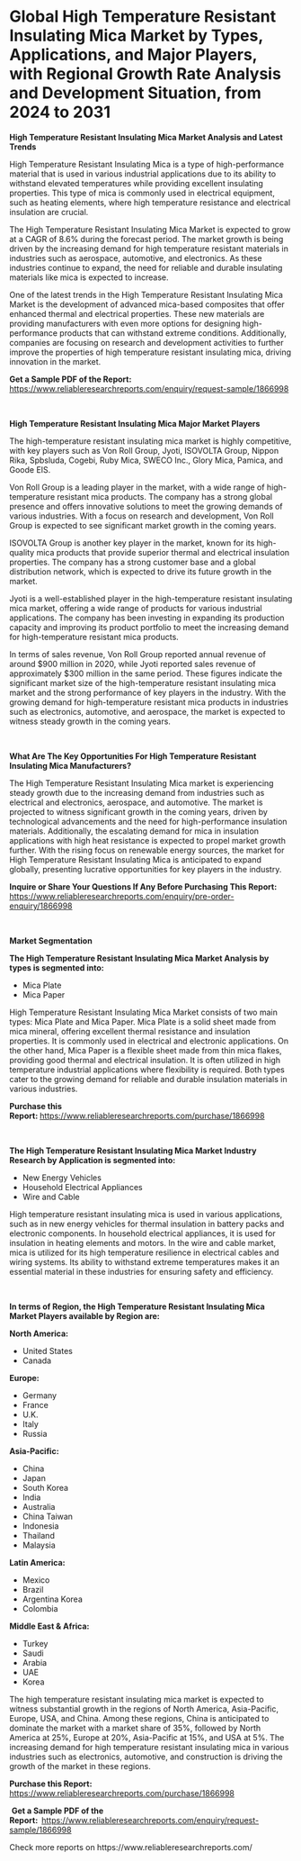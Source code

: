 <p><h1>Global High Temperature Resistant Insulating Mica Market by Types, Applications, and Major Players, with Regional Growth Rate Analysis and Development Situation, from 2024 to 2031</h1></p><p><strong>High Temperature Resistant Insulating Mica Market Analysis and Latest Trends</strong></p>
<p><p>High Temperature Resistant Insulating Mica is a type of high-performance material that is used in various industrial applications due to its ability to withstand elevated temperatures while providing excellent insulating properties. This type of mica is commonly used in electrical equipment, such as heating elements, where high temperature resistance and electrical insulation are crucial.</p><p>The High Temperature Resistant Insulating Mica Market is expected to grow at a CAGR of 8.6% during the forecast period. The market growth is being driven by the increasing demand for high temperature resistant materials in industries such as aerospace, automotive, and electronics. As these industries continue to expand, the need for reliable and durable insulating materials like mica is expected to increase.</p><p>One of the latest trends in the High Temperature Resistant Insulating Mica Market is the development of advanced mica-based composites that offer enhanced thermal and electrical properties. These new materials are providing manufacturers with even more options for designing high-performance products that can withstand extreme conditions. Additionally, companies are focusing on research and development activities to further improve the properties of high temperature resistant insulating mica, driving innovation in the market.</p></p>
<p><strong>Get a Sample PDF of the Report:&nbsp;</strong> <a href="https://www.reliableresearchreports.com/enquiry/request-sample/1866998">https://www.reliableresearchreports.com/enquiry/request-sample/1866998</a></p>
<p>&nbsp;</p>
<p><strong>High Temperature Resistant Insulating Mica Major Market Players</strong></p>
<p><p>The high-temperature resistant insulating mica market is highly competitive, with key players such as Von Roll Group, Jyoti, ISOVOLTA Group, Nippon Rika, Spbsluda, Cogebi, Ruby Mica, SWECO Inc., Glory Mica, Pamica, and Goode EIS. </p><p>Von Roll Group is a leading player in the market, with a wide range of high-temperature resistant mica products. The company has a strong global presence and offers innovative solutions to meet the growing demands of various industries. With a focus on research and development, Von Roll Group is expected to see significant market growth in the coming years.</p><p>ISOVOLTA Group is another key player in the market, known for its high-quality mica products that provide superior thermal and electrical insulation properties. The company has a strong customer base and a global distribution network, which is expected to drive its future growth in the market.</p><p>Jyoti is a well-established player in the high-temperature resistant insulating mica market, offering a wide range of products for various industrial applications. The company has been investing in expanding its production capacity and improving its product portfolio to meet the increasing demand for high-temperature resistant mica products.</p><p>In terms of sales revenue, Von Roll Group reported annual revenue of around $900 million in 2020, while Jyoti reported sales revenue of approximately $300 million in the same period. These figures indicate the significant market size of the high-temperature resistant insulating mica market and the strong performance of key players in the industry. With the growing demand for high-temperature resistant mica products in industries such as electronics, automotive, and aerospace, the market is expected to witness steady growth in the coming years.</p></p>
<p>&nbsp;</p>
<p><strong>What Are The Key Opportunities For High Temperature Resistant Insulating Mica Manufacturers?</strong></p>
<p><p>The High Temperature Resistant Insulating Mica market is experiencing steady growth due to the increasing demand from industries such as electrical and electronics, aerospace, and automotive. The market is projected to witness significant growth in the coming years, driven by technological advancements and the need for high-performance insulation materials. Additionally, the escalating demand for mica in insulation applications with high heat resistance is expected to propel market growth further. With the rising focus on renewable energy sources, the market for High Temperature Resistant Insulating Mica is anticipated to expand globally, presenting lucrative opportunities for key players in the industry.</p></p>
<p><strong>Inquire or Share Your Questions If Any Before Purchasing This Report:</strong> <a href="https://www.reliableresearchreports.com/enquiry/pre-order-enquiry/1866998">https://www.reliableresearchreports.com/enquiry/pre-order-enquiry/1866998</a></p>
<p>&nbsp;</p>
<p><strong>Market Segmentation</strong></p>
<p><strong>The High Temperature Resistant Insulating Mica Market Analysis by types is segmented into:</strong></p>
<p><ul><li>Mica Plate</li><li>Mica Paper</li></ul></p>
<p><p>High Temperature Resistant Insulating Mica Market consists of two main types: Mica Plate and Mica Paper. Mica Plate is a solid sheet made from mica mineral, offering excellent thermal resistance and insulation properties. It is commonly used in electrical and electronic applications. On the other hand, Mica Paper is a flexible sheet made from thin mica flakes, providing good thermal and electrical insulation. It is often utilized in high temperature industrial applications where flexibility is required. Both types cater to the growing demand for reliable and durable insulation materials in various industries.</p></p>
<p><strong>Purchase this Report:&nbsp;</strong><a href="https://www.reliableresearchreports.com/purchase/1866998">https://www.reliableresearchreports.com/purchase/1866998</a></p>
<p>&nbsp;</p>
<p><strong>The High Temperature Resistant Insulating Mica Market Industry Research by Application is segmented into:</strong></p>
<p><ul><li>New Energy Vehicles</li><li>Household Electrical Appliances</li><li>Wire and Cable</li></ul></p>
<p><p>High temperature resistant insulating mica is used in various applications, such as in new energy vehicles for thermal insulation in battery packs and electronic components. In household electrical appliances, it is used for insulation in heating elements and motors. In the wire and cable market, mica is utilized for its high temperature resilience in electrical cables and wiring systems. Its ability to withstand extreme temperatures makes it an essential material in these industries for ensuring safety and efficiency.</p></p>
<p>&nbsp;</p>
<p><strong>In terms of Region, the High Temperature Resistant Insulating Mica Market Players available by Region are:</strong></p>
<p>
    <p> <strong> North America: </strong>
        <ul>
            <li>United States</li>
            <li>Canada</li>
        </ul>
        </p> 
    <p> <strong> Europe: </strong>
        <ul>
            <li>Germany</li>
            <li>France</li>
            <li>U.K.</li>
            <li>Italy</li>
            <li>Russia</li>
        </ul>
        </p> 
    <p> <strong> Asia-Pacific: </strong>
        <ul>
            <li>China</li>
            <li>Japan</li>
            <li>South Korea</li>
            <li>India</li>
            <li>Australia</li>
            <li>China Taiwan</li>
            <li>Indonesia</li>
            <li>Thailand</li>
            <li>Malaysia</li>
        </ul>
        </p> 
    <p> <strong> Latin America: </strong>
        <ul>
            <li>Mexico</li>
            <li>Brazil</li>
            <li>Argentina Korea</li>
            <li>Colombia</li>
        </ul>
        </p> 
    <p> <strong> Middle East & Africa: </strong>
        <ul>
            <li>Turkey</li>
            <li>Saudi</li>
            <li>Arabia</li>
            <li>UAE</li>
            <li>Korea</li>
        </ul>
    </p>
    </p>
<p><p>The high temperature resistant insulating mica market is expected to witness substantial growth in the regions of North America, Asia-Pacific, Europe, USA, and China. Among these regions, China is anticipated to dominate the market with a market share of 35%, followed by North America at 25%, Europe at 20%, Asia-Pacific at 15%, and USA at 5%. The increasing demand for high temperature resistant insulating mica in various industries such as electronics, automotive, and construction is driving the growth of the market in these regions.</p></p>
<p><strong>Purchase this Report: </strong><a href="https://www.reliableresearchreports.com/purchase/1866998">https://www.reliableresearchreports.com/purchase/1866998</a></p>
<p>&nbsp;<strong>Get a Sample PDF of the Report:&nbsp;&nbsp;</strong><a href="https://www.reliableresearchreports.com/enquiry/request-sample/1866998">https://www.reliableresearchreports.com/enquiry/request-sample/1866998</a></p>
<p><strong></strong></p>
<p>Check more reports on https://www.reliableresearchreports.com/</p>